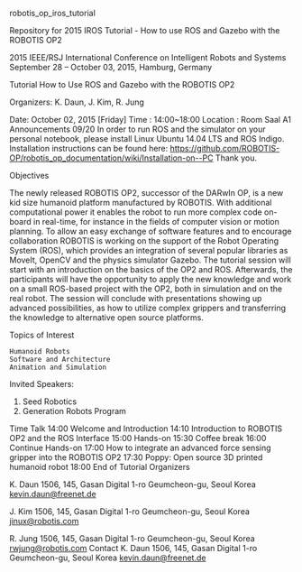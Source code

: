 robotis_op_iros_tutorial

Repository for 2015 IROS Tutorial - How to use ROS and Gazebo with the ROBOTIS OP2

2015 IEEE/RSJ International Conference on Intelligent Robots and Systems
September 28 – October 03, 2015, Hamburg, Germany                                                  
 
Tutorial
How to Use ROS and Gazebo with the ROBOTIS OP2

Organizers: K. Daun, J. Kim, R. Jung
                                 


                                        
   
 
Date: October 02, 2015 [Friday]
Time : 14:00~18:00
Location : Room Saal A1
Announcements
09/20
In order to run ROS and the simulator on your personal notebook, please install Linux Ubuntu 14.04 LTS and ROS Indigo. Installation instructions can be found here: https://github.com/ROBOTIS-OP/robotis_op_documentation/wiki/Installation-on--PC
Thank you.

Objectives
 
The newly released ROBOTIS OP2, successor of the DARwIn OP, is a new kid size humanoid platform
manufactured by ROBOTIS. With additional computational power it enables the robot to run more complex
code on-board in real-time, for instance in the fields of computer vision or motion planning.
To allow an easy exchange of software features and to encourage collaboration ROBOTIS is working on
the support of the Robot Operating System (ROS), which provides an integration of several popular libraries as
MoveIt, OpenCV and the physics simulator Gazebo.
The tutorial session will start with an introduction on the basics of the OP2 and ROS. Afterwards, the participants
will have the opportunity to apply the new knowledge and work on a small ROS-based project with the OP2, both
in simulation and on the real robot.
The session will conclude with presentations showing up advanced possibilities, as how to utilize complex grippers
and transferring the knowledge to alternative open source platforms.
 
Topics of Interest

    Humanoid Robots
    Software and Architecture
    Animation and Simulation
     

Invited Speakers:
1. Seed Robotics
2. Generation Robots
Program
 
Time 	Talk
14:00         	Welcome and Introduction
14:10 	Introduction to ROBOTIS OP2 and the ROS Interface
15:00 	Hands-on
15:30 	Coffee break
16:00 	Continue Hands-on
17:00 	How to integrate an advanced force sensing gripper into the ROBOTIS OP2
17:30 	Poppy: Open source 3D printed humanoid robot
18:00 	End of Tutorial
Organizers
 
K. Daun
1506, 145, Gasan Digital 1-ro
Geumcheon-gu, Seoul
Korea
kevin.daun@freenet.de

J. Kim
1506, 145, Gasan Digital 1-ro
Geumcheon-gu, Seoul
Korea
jinux@robotis.com
 
R. Jung
1506, 145, Gasan Digital 1-ro
Geumcheon-gu, Seoul
Korea
rwjung@robotis.com
Contact
K. Daun
1506, 145, Gasan Digital 1-ro
Geumcheon-gu, Seoul
Korea
kevin.daun@freenet.de

